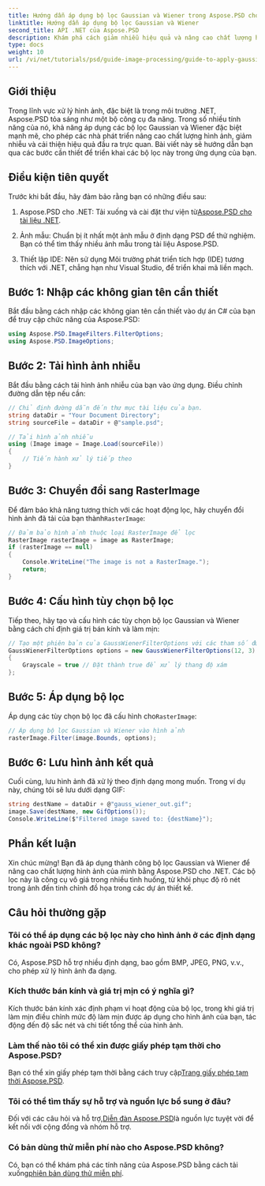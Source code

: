 ```yaml
---
title: Hướng dẫn áp dụng bộ lọc Gaussian và Wiener trong Aspose.PSD cho .NET
linktitle: Hướng dẫn áp dụng bộ lọc Gaussian và Wiener
second_title: API .NET của Aspose.PSD
description: Khám phá cách giảm nhiễu hiệu quả và nâng cao chất lượng hình ảnh trong các ứng dụng .NET của bạn bằng bộ lọc Gaussian và Wiener với Aspose.PSD. Hướng dẫn toàn diện này hướng dẫn bạn thiết lập, quy trình lọc.
type: docs
weight: 10
url: /vi/net/tutorials/psd/guide-image-processing/guide-to-apply-gaussian-wiener-filters/
---
```

## Giới thiệu

Trong lĩnh vực xử lý hình ảnh, đặc biệt là trong môi trường .NET, Aspose.PSD tỏa sáng như một bộ công cụ đa năng. Trong số nhiều tính năng của nó, khả năng áp dụng các bộ lọc Gaussian và Wiener đặc biệt mạnh mẽ, cho phép các nhà phát triển nâng cao chất lượng hình ảnh, giảm nhiễu và cải thiện hiệu quả đầu ra trực quan. Bài viết này sẽ hướng dẫn bạn qua các bước cần thiết để triển khai các bộ lọc này trong ứng dụng của bạn.

## Điều kiện tiên quyết

Trước khi bắt đầu, hãy đảm bảo rằng bạn có những điều sau:

1.  Aspose.PSD cho .NET: Tải xuống và cài đặt thư viện từ[Aspose.PSD cho tài liệu .NET](https://reference.aspose.com/psd/net/).
   
2. Ảnh mẫu: Chuẩn bị ít nhất một ảnh mẫu ở định dạng PSD để thử nghiệm. Bạn có thể tìm thấy nhiều ảnh mẫu trong tài liệu Aspose.PSD.

3. Thiết lập IDE: Nên sử dụng Môi trường phát triển tích hợp (IDE) tương thích với .NET, chẳng hạn như Visual Studio, để triển khai mã liền mạch.

## Bước 1: Nhập các không gian tên cần thiết

Bắt đầu bằng cách nhập các không gian tên cần thiết vào dự án C# của bạn để truy cập chức năng của Aspose.PSD:

```csharp
using Aspose.PSD.ImageFilters.FilterOptions;
using Aspose.PSD.ImageOptions;
```

## Bước 2: Tải hình ảnh nhiễu

Bắt đầu bằng cách tải hình ảnh nhiễu của bạn vào ứng dụng. Điều chỉnh đường dẫn tệp nếu cần:

```csharp
// Chỉ định đường dẫn đến thư mục tài liệu của bạn.
string dataDir = "Your Document Directory";
string sourceFile = dataDir + @"sample.psd";

// Tải hình ảnh nhiễu
using (Image image = Image.Load(sourceFile))
{
    // Tiến hành xử lý tiếp theo
}
```

## Bước 3: Chuyển đổi sang RasterImage

 Để đảm bảo khả năng tương thích với các hoạt động lọc, hãy chuyển đổi hình ảnh đã tải của bạn thành`RasterImage`:

```csharp
// Đảm bảo hình ảnh thuộc loại RasterImage để lọc
RasterImage rasterImage = image as RasterImage;
if (rasterImage == null)
{
    Console.WriteLine("The image is not a RasterImage.");
    return;
}
```

## Bước 4: Cấu hình tùy chọn bộ lọc

Tiếp theo, hãy tạo và cấu hình các tùy chọn bộ lọc Gaussian và Wiener bằng cách chỉ định giá trị bán kính và làm mịn:

```csharp
// Tạo một phiên bản của GaussWienerFilterOptions với các tham số được chỉ định
GaussWienerFilterOptions options = new GaussWienerFilterOptions(12, 3)
{
    Grayscale = true // Đặt thành true để xử lý thang độ xám
};
```

## Bước 5: Áp dụng bộ lọc

 Áp dụng các tùy chọn bộ lọc đã cấu hình cho`RasterImage`:

```csharp
// Áp dụng bộ lọc Gaussian và Wiener vào hình ảnh
rasterImage.Filter(image.Bounds, options);
```

## Bước 6: Lưu hình ảnh kết quả

Cuối cùng, lưu hình ảnh đã xử lý theo định dạng mong muốn. Trong ví dụ này, chúng tôi sẽ lưu dưới dạng GIF:

```csharp
string destName = dataDir + @"gauss_wiener_out.gif";
image.Save(destName, new GifOptions());
Console.WriteLine($"Filtered image saved to: {destName}");
```

## Phần kết luận

Xin chúc mừng! Bạn đã áp dụng thành công bộ lọc Gaussian và Wiener để nâng cao chất lượng hình ảnh của mình bằng Aspose.PSD cho .NET. Các bộ lọc này là công cụ vô giá trong nhiều tình huống, từ khôi phục độ rõ nét trong ảnh đến tinh chỉnh đồ họa trong các dự án thiết kế.

## Câu hỏi thường gặp

### Tôi có thể áp dụng các bộ lọc này cho hình ảnh ở các định dạng khác ngoài PSD không?

Có, Aspose.PSD hỗ trợ nhiều định dạng, bao gồm BMP, JPEG, PNG, v.v., cho phép xử lý hình ảnh đa dạng.

### Kích thước bán kính và giá trị mịn có ý nghĩa gì?

Kích thước bán kính xác định phạm vi hoạt động của bộ lọc, trong khi giá trị làm mịn điều chỉnh mức độ làm mịn được áp dụng cho hình ảnh của bạn, tác động đến độ sắc nét và chi tiết tổng thể của hình ảnh.

### Làm thế nào tôi có thể xin được giấy phép tạm thời cho Aspose.PSD?

 Bạn có thể xin giấy phép tạm thời bằng cách truy cập[Trang giấy phép tạm thời Aspose.PSD](https://purchase.conholdate.com/temporary-license/).

### Tôi có thể tìm thấy sự hỗ trợ và nguồn lực bổ sung ở đâu?

 Đối với các câu hỏi và hỗ trợ,[Diễn đàn Aspose.PSD](https://forum.aspose.com/c/psd/34)là nguồn lực tuyệt vời để kết nối với cộng đồng và nhóm hỗ trợ.

### Có bản dùng thử miễn phí nào cho Aspose.PSD không?

 Có, bạn có thể khám phá các tính năng của Aspose.PSD bằng cách tải xuống[phiên bản dùng thử miễn phí](https://releases.aspose.com/).